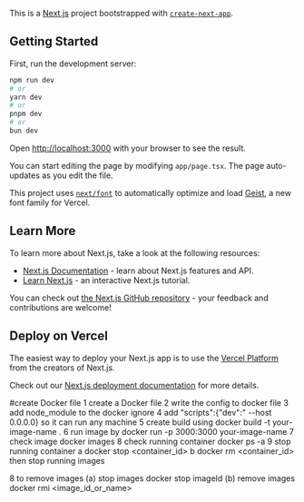 This is a [Next.js](https://nextjs.org) project bootstrapped with [`create-next-app`](https://nextjs.org/docs/app/api-reference/cli/create-next-app).

## Getting Started

First, run the development server:

```bash
npm run dev
# or
yarn dev
# or
pnpm dev
# or
bun dev
```

Open [http://localhost:3000](http://localhost:3000) with your browser to see the result.

You can start editing the page by modifying `app/page.tsx`. The page auto-updates as you edit the file.

This project uses [`next/font`](https://nextjs.org/docs/app/building-your-application/optimizing/fonts) to automatically optimize and load [Geist](https://vercel.com/font), a new font family for Vercel.

## Learn More

To learn more about Next.js, take a look at the following resources:

- [Next.js Documentation](https://nextjs.org/docs) - learn about Next.js features and API.
- [Learn Next.js](https://nextjs.org/learn) - an interactive Next.js tutorial.

You can check out [the Next.js GitHub repository](https://github.com/vercel/next.js) - your feedback and contributions are welcome!

## Deploy on Vercel

The easiest way to deploy your Next.js app is to use the [Vercel Platform](https://vercel.com/new?utm_medium=default-template&filter=next.js&utm_source=create-next-app&utm_campaign=create-next-app-readme) from the creators of Next.js.

Check out our [Next.js deployment documentation](https://nextjs.org/docs/app/building-your-application/deploying) for more details.


#create Docker file
1 create a Docker file
2 write the config to docker file 
3 add node_module to the docker ignore
4 add "scripts":{"dev":" --host 0.0.0.0} so it can run any machine
5 create build using docker build -t your-image-name .
6 run image by    docker run -p 3000:3000 your-image-name
7 check image  docker images
8 check running container docker ps -a
9 stop running container 
    a docker stop <container_id>
    b  docker rm <container_id>
    then stop running images

8 to remove images
  (a) stop images    docker stop imageId
  (b) remove images  docker rmi <image_id_or_name>
